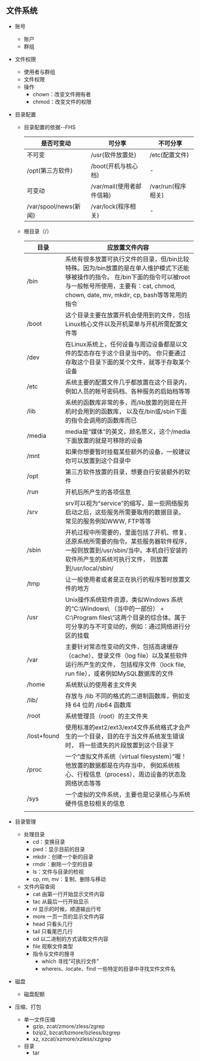 ##  文件系统
-   账号
    -   账户
    -   群组
-   文件权限
    -   使用者与群组
    -   文件权限
    -   操作
        -   chown：改变文件拥有者
        -   chmod：改变文件的权限
-   目录配置
    -   目录配置的依据--FHS

        |是否可变动|可分享|不可分享|
        |-----|-----|-----|
        |不可变|/usr(软件放置处)|/etc(配置文件)|
        |/opt(第三方软件)|/boot(开机与核心档)|-|
        |可变动|/var/mail(使用者邮件信箱)|/var/run(程序相关)|
        |/var/spool/news(新闻)|/var/lock(程序相关)|-|
    -   根目录（/）

        |目录|应放置文件内容|
        |----|-----|
        |/bin|系统有很多放置可执行文件的目录，但/bin比较特殊。因为/bin放置的是在单人维护模式下还能够被操作的指令。 在/bin下面的指令可以被root与一般帐号所使用，主要有：cat, chmod, chown, date, mv, mkdir, cp, bash等等常用的指令|
        |/boot|这个目录主要在放置开机会使用到的文件，包括Linux核心文件以及开机菜单与开机所需配置文件等|
        |/dev|在Linux系统上，任何设备与周边设备都是以文件的型态存在于这个目录当中的。 你只要通过存取这个目录下面的某个文件，就等于存取某个设备|
        |/etc|系统主要的配置文件几乎都放置在这个目录内，例如人员的帐号密码档、各种服务的启始档等等|
        |/lib|系统的函数库非常的多，而/lib放置的则是在开机时会用到的函数库， 以及在/bin或/sbin下面的指令会调用的函数库而已|
        |/media|media是“媒体”的英文，顾名思义，这个/media下面放置的就是可移除的设备|
        |/mnt|如果你想要暂时挂载某些额外的设备，一般建议你可以放置到这个目录中|
        |/opt|第三方软件放置的目录，想要自行安装额外的软件|
        |/run|开机后所产生的各项信息|
        |/srv|srv可以视为“service”的缩写，是一些网络服务启动之后，这些服务所需要取用的数据目录。 常见的服务例如WWW, FTP等等|
        |/sbin|开机过程中所需要的，里面包括了开机、修复、还原系统所需要的指令。某些服务器软件程序，一般则放置到/usr/sbin/当中。本机自行安装的软件所产生的系统可执行文件， 则放置到/usr/local/sbin/|
        |/tmp|让一般使用者或者是正在执行的程序暂时放置文件的地方|
        |/usr|Unix操作系统软件资源，类似Windows 系统的“C:\Windows\ （当中的一部份） + C:\Program files\”这两个目录的综合体。属于可分享的与不可变动的，例如：通过网络进行分区的挂载|
        |/var|主要针对常态性变动的文件，包括高速缓存（cache）、登录文件（log file）以及某些软件运行所产生的文件， 包括程序文件（lock file, run file），或者例如MySQL数据库的文件|
        |/home|系统默认的使用者主文件夹|
        |/lib/<qual>|存放与 /lib 不同的格式的二进制函数库，例如支持 64 位的 /lib64 函数库|
        |/root|系统管理员（root）的主文件夹|
        |/lost+found|使用标准的ext2/ext3/ext4文件系统格式才会产生的一个目录，目的在于当文件系统发生错误时， 将一些遗失的片段放置到这个目录下|
        |/proc|一个“虚拟文件系统（virtual filesystem）”喔！他放置的数据都是在内存当中， 例如系统核心、行程信息（process）、周边设备的状态及网络状态等等|
        |/sys|一个虚拟的文件系统，主要也是记录核心与系统硬件信息较相关的信息|
        |||

-   目录管理
    -   处理目录
        -   cd：变换目录
        -   pwd：显示目前的目录
        -   mkdir：创建一个新的目录
        -   rmdir：删除一个空的目录
        -   ls：文件与目录的检视
        -   cp, rm, mv：复制、删除与移动
    -   文件内容查阅
        -   cat 由第一行开始显示文件内容
        -   tac 从最后一行开始显示
        -   nl 显示的时候，顺道输出行号
        -   more 一页一页的显示文件内容
        -   head 只看头几行
        -   tail 只看尾巴几行
        -   od 以二进制的方式读取文件内容
        -   file 观察文件类型
        -   指令与文件的搜寻 
            -   which 寻找“可执行文件”
            -   whereis、locate、find 一些特定的目录中寻找文件文件名
-   磁盘
    -   磁盘配额
-   压缩、打包
    -   单一文件压缩
        -   gzip, zcat/zmore/zless/zgrep
        -   bzip2, bzcat/bzmore/bzless/bzgrep
        -   xz, xzcat/xzmore/xzless/xzgrep
    -   目录
        -   tar